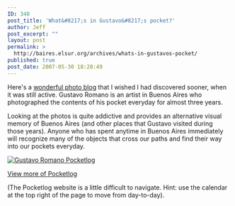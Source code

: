 ```yaml
---
ID: 340
post_title: 'What&#8217;s in Gustavo&#8217;s pocket?'
author: Jeff
post_excerpt: ""
layout: post
permalink: >
  http://baires.elsur.org/archives/whats-in-gustavos-pocket/
published: true
post_date: 2007-05-30 18:28:49
---
```

Here's a <a href="http://www.findelmundo.com.ar/moblog/index.php">wonderful photo blog</a> that I wished I had discovered sooner, when it was still active. Gustavo Romano is an artist in Buenos Aires who photographed the contents of his pocket everyday for almost three years. 

Looking at the photos is quite addictive and provides an alternative visual memory of Buenos Aires (and other places that Gustavo visited during those years). Anyone who has spent anytime in Buenos Aires immediately will recognize many of the objects that cross our paths and find their way into our pockets everyday. 


<a href="http://www.findelmundo.com.ar/moblog/index.php"><img src='http://baires.elsur.org/wp-content/uploads/2007/05/588.jpg' alt='Gustavo Romano Pocketlog' /></a>




<a href="http://www.findelmundo.com.ar/moblog/index.php">View more of Pocketlog</a>

(The Pocketlog website is a little difficult to navigate. Hint: use the calendar at the top right of the page to move from day-to-day).